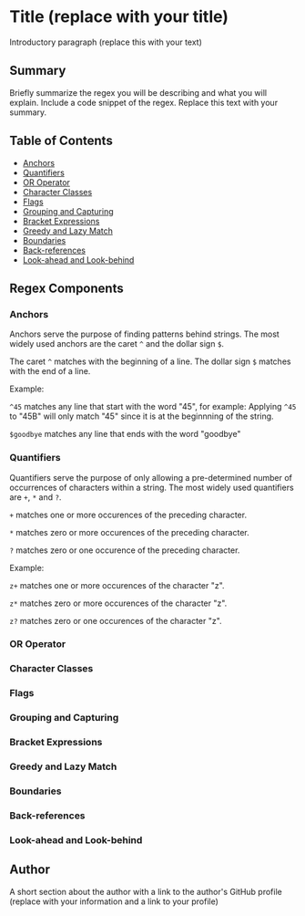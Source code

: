 # Title (replace with your title)

Introductory paragraph (replace this with your text)

## Summary

Briefly summarize the regex you will be describing and what you will explain. Include a code snippet of the regex. Replace this text with your summary.

## Table of Contents

- [Anchors](#anchors)
- [Quantifiers](#quantifiers)
- [OR Operator](#or-operator)
- [Character Classes](#character-classes)
- [Flags](#flags)
- [Grouping and Capturing](#grouping-and-capturing)
- [Bracket Expressions](#bracket-expressions)
- [Greedy and Lazy Match](#greedy-and-lazy-match)
- [Boundaries](#boundaries)
- [Back-references](#back-references)
- [Look-ahead and Look-behind](#look-ahead-and-look-behind)

## Regex Components

### Anchors

Anchors serve the purpose of finding patterns behind strings. The most widely used anchors are the caret `^` and the dollar sign `$`.

The caret `^` matches with the beginning of a line.
The dollar sign `$` matches with the end of a line.

Example:

`^45` matches any line that start with the word "45", for example: Applying `^45` to "45B" will only match "45" since it is at the beginnning of the string.

`$goodbye` matches any line that ends with the word "goodbye"

### Quantifiers

Quantifiers serve the purpose of only allowing a pre-determined number of occurrences of characters within a string. The most widely used quantifiers are `+`, `*` and `?`.

`+` matches one or more occurences of the preceding character.

`*` matches zero or more occurences of the preceding character.

`?` matches zero or one occurence of the preceding character.

Example:

`z+` matches one or more occurences of the character "z".

`z*` matches zero or more occurences of the character "z".

`z?` matches zero or one occurences of the character "z".

### OR Operator

### Character Classes

### Flags

### Grouping and Capturing

### Bracket Expressions

### Greedy and Lazy Match

### Boundaries

### Back-references

### Look-ahead and Look-behind

## Author

A short section about the author with a link to the author's GitHub profile (replace with your information and a link to your profile)
